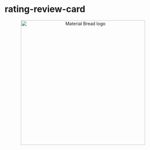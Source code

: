 # rating-review-card
<p align="center">
    <img width="400" src="https://github.com/amanj28/rating-review-card/assets/99351763/7564b75d-db11-4844-8345-000da83e657c" alt="Material Bread logo">
 
